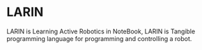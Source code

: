# LARIN
LARIN is Learning Active Robotics in NoteBook, LARIN is Tangible programming language for programming and controlling a robot.
